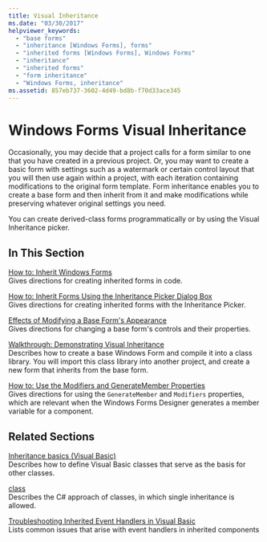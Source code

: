 ```yaml
---
title: Visual Inheritance
ms.date: "03/30/2017"
helpviewer_keywords: 
  - "base forms"
  - "inheritance [Windows Forms], forms"
  - "inherited forms [Windows Forms], Windows Forms"
  - "inheritance"
  - "inherited forms"
  - "form inheritance"
  - "Windows Forms, inheritance"
ms.assetid: 857eb737-3602-4d49-bd8b-f70d33ace345
---
```

# Windows Forms Visual Inheritance
Occasionally, you may decide that a project calls for a form similar to one that you have created in a previous project. Or, you may want to create a basic form with settings such as a watermark or certain control layout that you will then use again within a project, with each iteration containing modifications to the original form template. Form inheritance enables you to create a base form and then inherit from it and make modifications while preserving whatever original settings you need.  
  
 You can create derived-class forms programmatically or by using the Visual Inheritance picker.  
  
## In This Section  
 [How to: Inherit Windows Forms](how-to-inherit-windows-forms.md)  
 Gives directions for creating inherited forms in code.  
  
 [How to: Inherit Forms Using the Inheritance Picker Dialog Box](how-to-inherit-forms-using-the-inheritance-picker-dialog-box.md)  
 Gives directions for creating inherited forms with the Inheritance Picker.  
  
 [Effects of Modifying a Base Form's Appearance](effects-of-modifying-base-form-appearance.md)  
 Gives directions for changing a base form's controls and their properties.  
  
 [Walkthrough: Demonstrating Visual Inheritance](walkthrough-demonstrating-visual-inheritance.md)  
 Describes how to create a base Windows Form and compile it into a class library. You will import this class library into another project, and create a new form that inherits from the base form.  
  
 [How to: Use the Modifiers and GenerateMember Properties](how-to-use-the-modifiers-and-generatemember-properties.md)  
 Gives directions for using the `GenerateMember` and `Modifiers` properties, which are relevant when the Windows Forms Designer generates a member variable for a component.  
  
## Related Sections  
 [Inheritance basics (Visual Basic)](https://docs.microsoft.com/dotnet/visual-basic/programming-guide/language-features/objects-and-classes/inheritance-basics)  
 Describes how to define Visual Basic classes that serve as the basis for other classes.  
  
 [class](https://docs.microsoft.com/dotnet/csharp/language-reference/keywords/class)  
 Describes the C# approach of classes, in which single inheritance is allowed.  
  
 [Troubleshooting Inherited Event Handlers in Visual Basic](https://docs.microsoft.com/dotnet/visual-basic/programming-guide/language-features/events/troubleshooting-inherited-event-handlers)  
 Lists common issues that arise with event handlers in inherited components
